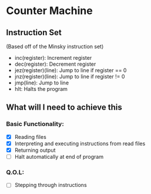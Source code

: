 # Counter Machine

## Instruction Set
(Based off of the Minsky instruction set)
- inc(register): Increment register
- dec(register): Decrement register
- jez(register)(line): Jump to line if register == 0
- jnz(register)(line): Jump to line if register != 0
- jmp(line): Jump to line
- hlt: Halts the program

## What will I need to achieve this
### Basic Functionality:
- [X] Reading files
- [X] Interpreting and executing instructions from read files
- [X] Returning output
- [ ] Halt automatically at end of program
### Q.O.L:
- [ ] Stepping through instructions
